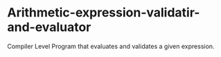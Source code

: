 # Arithmetic-expression-validatir-and-evaluator
Compiler Level Program that evaluates and validates a given expression.
